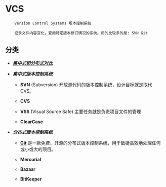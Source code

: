 # VCS

```text
    Version Control Systems 版本控制系统
    
    记录文件内容变化，查阅特定版本修订情况的系统。用的比较多的是: SVN Git
```
## 分类

- [**_集中式和分布式对比_**](vcs-classify.md)

- **_集中式版本控制系统_**

    - **SVN** (Subversion) 开放源代码的版本控制系统，设计目标就是取代CVS。

    - **CVS**

    - **VSS** (Visual Source Safe) 主要任务就是负责项目文件的管理

    - **ClearCase** 

- **_分布式版本控制系统_**
    
    - [**Git**](git/git.md)  是一款免费、开源的分布式版本控制系统，用于敏捷高效地处理任何或小或大的项目。
    
    - **Mercurial**
    
    - **Bazaar**
    
    - **BitKeeper**

